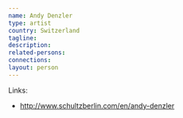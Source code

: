 ```yaml
---
name: Andy Denzler
type: artist
country: Switzerland
tagline:
description:
related-persons:
connections:
layout: person
---
```

Links:
* <http://www.schultzberlin.com/en/andy-denzler>
